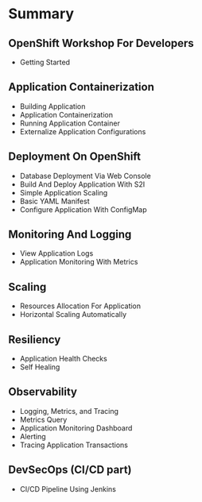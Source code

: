 # Summary​

## OpenShift Workshop For Developers

- Getting Started

## Application Containerization

- Building Application
- Application Containerization
- Running Application Container
- Externalize Application Configurations

## Deployment On OpenShift

- Database Deployment Via Web Console
- Build And Deploy Application With S2I
- Simple Application Scaling
- Basic YAML Manifest
- Configure Application With ConfigMap

## Monitoring And Logging

- View Application Logs
- Application Monitoring With Metrics

## Scaling

- Resources Allocation For Application
- Horizontal Scaling Automatically

## Resiliency

- Application Health Checks
- Self Healing

## Observability

- Logging, Metrics, and Tracing
- Metrics Query
- Application Monitoring Dashboard
- Alerting
- Tracing Application Transactions

## DevSecOps (CI/CD part)

- CI/CD Pipeline Using Jenkins
